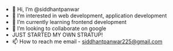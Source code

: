 - 👋 Hi, I’m @siddhantpanwar
- 👀 I’m interested in web development, application development
- 🌱 I’m currently learning frontend development
- 💞️ I’m looking to collaborate on google
- JUST STARTED MY OWN STRATUP!
- 📫 How to reach me email - siddhantpanwar225@gmail.com

<!---
siddhantpanwar/siddhantpanwar is a ✨ special ✨ repository because its `README.md` (this file) appears on your GitHub profile.
You can click the Preview link to take a look at your changes.
--->
